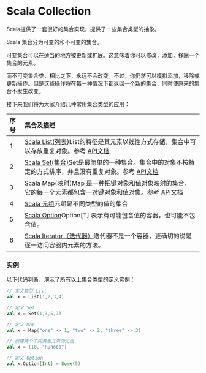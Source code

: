 # Scala Collection

Scala提供了一套很好的集合实现，提供了一些集合类型的抽象。

Scala 集合分为可变的和不可变的集合。

可变集合可以在适当的地方被更新或扩展。这意味着你可以修改，添加，移除一个集合的元素。

而不可变集合类，相比之下，永远不会改变。不过，你仍然可以模拟添加，移除或更新操作。但是这些操作将在每一种情况下都返回一个新的集合，同时使原来的集合不发生改变。

接下来我们将为大家介绍几种常用集合类型的应用：

| 序号 | 集合及描述                                                   |
| :--- | :----------------------------------------------------------- |
| 1    | [Scala List(列表)](https://www.runoob.com/scala/scala-lists.html)List的特征是其元素以线性方式存储，集合中可以存放重复对象。参考 [API文档](http://www.scala-lang.org/api/current/scala/collection/immutable/List.html) |
| 2    | [Scala Set(集合)](https://www.runoob.com/scala/scala-sets.html)Set是最简单的一种集合。集合中的对象不按特定的方式排序，并且没有重复对象。参考 [API文档](http://www.scala-lang.org/api/current/scala/collection/immutable/Set.html) |
| 3    | [Scala Map(映射)](https://www.runoob.com/scala/scala-maps.html)Map 是一种把键对象和值对象映射的集合，它的每一个元素都包含一对键对象和值对象。参考 [API文档](http://www.scala-lang.org/api/current/scala/collection/immutable/Map.html) |
| 4    | [Scala 元组](https://www.runoob.com/scala/scala-tuples.html)元组是不同类型的值的集合 |
| 5    | [Scala Option](https://www.runoob.com/scala/scala-options.html)Option[T] 表示有可能包含值的容器，也可能不包含值。 |
| 6    | [Scala Iterator（迭代器）](https://www.runoob.com/scala/scala-iterators.html)迭代器不是一个容器，更确切的说是逐一访问容器内元素的方法。 |

### 实例

以下代码判断，演示了所有以上集合类型的定义实例：

```scala
// 定义整型 List
val x = List(1,2,3,4)

// 定义 Set
val x = Set(1,3,5,7)

// 定义 Map
val x = Map("one" -> 1, "two" -> 2, "three" -> 3)

// 创建两个不同类型元素的元组
val x = (10, "Runoob")

// 定义 Option
val x:Option[Int] = Some(5)
```

